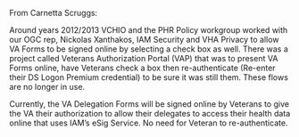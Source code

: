 From Carnetta Scruggs:

Around years 2012/2013 VCHIO and the PHR Policy workgroup worked with our OGC rep, Nickolas Xanthakos, IAM Security and VHA Privacy to allow VA Forms to be signed online by selecting a check box as well.  There was a project called Veterans Authorization Portal (VAP) that was to present VA Forms online, have Veterans check a box then re-authenticate (Re-enter their DS Logon Premium credential) to be sure it was still them. These flows are no longer in use.

Currently, the VA Delegation Forms will be signed online by Veterans to give the VA their authorization to allow their delegates to access their health data online that uses IAM’s eSig Service. No need for Veteran to re-authenticate.
